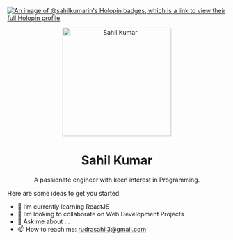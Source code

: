 [![An image of @sahilkumarin's Holopin badges, which is a link to view their full Holopin profile](https://holopin.me/sahilkumarin)](https://holopin.io/@sahilkumarin)
<div align="center">
<img width="250px"src="https://avatars.githubusercontent.com/u/72195146?v=4" alt="Sahil Kumar" />
<h1 align="center">Sahil Kumar</h1>
<p align="center">A passionate engineer with keen interest in Programming.</p>
</div>
Here are some ideas to get you started:

- 🌱 I’m currently learning ReactJS
- 👯 I’m looking to collaborate on Web Development Projects
- 💬 Ask me about ...
- 📫 How to reach me: rudrasahil3@gmail.com



